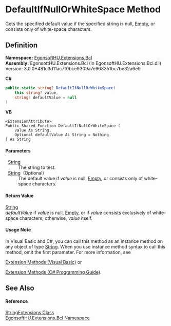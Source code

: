 # DefaultIfNullOrWhiteSpace Method


Gets the specified default value if the specified string is null, <a href="https://learn.microsoft.com/dotnet/api/system.string.empty" target="_blank" rel="noopener noreferrer">Empty</a>, or consists only of white-space characters.



## Definition
**Namespace:** <a href="N_EgonsoftHU_Extensions_Bcl.md">EgonsoftHU.Extensions.Bcl</a>  
**Assembly:** EgonsoftHU.Extensions.Bcl (in EgonsoftHU.Extensions.Bcl.dll) Version: 3.0.0+481c3d11ac7f0bce9309a7e968351bc7be32a6e9

**C#**
``` C#
public static string? DefaultIfNullOrWhiteSpace(
	this string? value,
	string? defaultValue = null
)
```
**VB**
``` VB
<ExtensionAttribute>
Public Shared Function DefaultIfNullOrWhiteSpace ( 
	value As String,
	Optional defaultValue As String = Nothing
) As String
```



#### Parameters
<dl><dt>  <a href="https://learn.microsoft.com/dotnet/api/system.string" target="_blank" rel="noopener noreferrer">String</a></dt><dd>The string to test.</dd><dt>  <a href="https://learn.microsoft.com/dotnet/api/system.string" target="_blank" rel="noopener noreferrer">String</a>  (Optional)</dt><dd>The default value if <em>value</em> is null, <a href="https://learn.microsoft.com/dotnet/api/system.string.empty" target="_blank" rel="noopener noreferrer">Empty</a>, or consists only of white-space characters.</dd></dl>

#### Return Value
<a href="https://learn.microsoft.com/dotnet/api/system.string" target="_blank" rel="noopener noreferrer">String</a>  
*defaultValue* if *value* is null, <a href="https://learn.microsoft.com/dotnet/api/system.string.empty" target="_blank" rel="noopener noreferrer">Empty</a>, or if *value* consists exclusively of white-space characters; otherwise, *value* itself.

#### Usage Note
In Visual Basic and C#, you can call this method as an instance method on any object of type <a href="https://learn.microsoft.com/dotnet/api/system.string" target="_blank" rel="noopener noreferrer">String</a>. When you use instance method syntax to call this method, omit the first parameter. For more information, see <a href="https://docs.microsoft.com/dotnet/visual-basic/programming-guide/language-features/procedures/extension-methods" target="_blank" rel="noopener noreferrer">

Extension Methods (Visual Basic)</a> or <a href="https://docs.microsoft.com/dotnet/csharp/programming-guide/classes-and-structs/extension-methods" target="_blank" rel="noopener noreferrer">

Extension Methods (C# Programming Guide)</a>.

## See Also


#### Reference
<a href="T_EgonsoftHU_Extensions_Bcl_StringExtensions.md">StringExtensions Class</a>  
<a href="N_EgonsoftHU_Extensions_Bcl.md">EgonsoftHU.Extensions.Bcl Namespace</a>  
